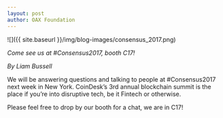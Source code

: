 ```yaml
---
layout: post
author: OAX Foundation
---
```

![]({{ site.baseurl }}/img/blog-images/consensus_2017.png)

_Come see us at #Consensus2017, booth C17!_ 

_By Liam Bussell_ 

We will be answering questions and talking to people at #Consensus2017 next week in New York. CoinDesk’s 3rd annual blockchain summit is the place if you’re into disruptive tech, be it Fintech or otherwise.

Please feel free to drop by our booth for a chat, we are in C17!